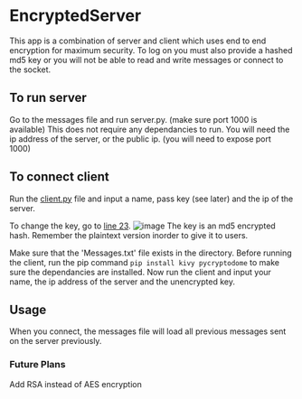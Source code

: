 # EncryptedServer
This app is a combination of server and client which uses end to end encryption for maximum security.
To log on you must also provide a hashed md5 key or you will not be able to read and write messages or connect to the socket.
## To run server
Go to the messages file and run server.py. (make sure port 1000 is available)
This does not require any dependancies to run.
You will need the ip address of the server, or the public ip.
(you will need to expose port 1000)
## To connect client
Run the [client.py](https://github.com/IlhamIbrahimli/EncryptedServer/blob/main/client.py)
file and input a name, pass key (see later) and the ip of the server.

To change the key, go to  [line 23](https://github.com/IlhamIbrahimli/EncryptedServer/blob/main/Server/server.py).
![image](https://user-images.githubusercontent.com/78649705/232284204-b45e8bc0-3a60-4d58-a034-4649d173e70f.png)
The key is an md5 encrypted hash.
Remember the plaintext version inorder to give it to users.

Make sure that the 'Messages.txt' file exists in the directory.
Before running the client, run the pip command `pip install kivy pycryptodome`
to make sure the dependancies are installed.
Now run the client and input your name, the ip address of the server and the unencrypted key.
## Usage
When you connect, the messages file will load all previous messages sent on the server previously.

### Future Plans
Add RSA instead of AES encryption
